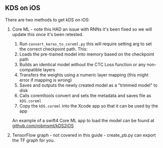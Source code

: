 ## KDS on iOS

There are two methods to get kDS on iOS:

 1. Core ML - note this HAD an issue with RNNs it's been fixed so we will update this once it's been retested.

     1. Run `convert_keras_to_coreml.py` this will require setting arg to set the correct checkpoint path. This:
      1. Loads the pre-trained model into memory based on the checkpoint path
      2. Builds an identical model without the CTC Loss function or any non-compatible layers
      3. Transfers the weights using a numeric layer mapping (this might error if mapping is wrong)
      4. Saves and outputs the newly created model as a "trimmed model" to disk
      5. Calls coremltools convert and sets the metadata and saves file as `kDS.coreml`
      6. Copy the `kDS.coreml` into the Xcode app so that it can be used by the app

    An example of a swift4 Core ML app to load the model can be found at [github.com/robmsmt/kDS2iOS](https://github.com/mlrobsmt/kDS2iOS)

 2. TensorFlow graph - not covered in this guide - create_pb.py can export the TF graph for you.
 
